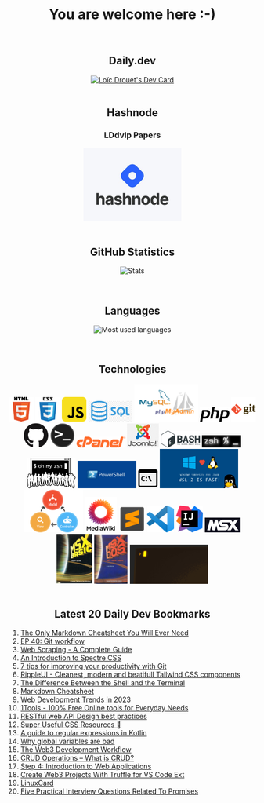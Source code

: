 <h1 align="center"> You are welcome here :-)</h1>

<br />

<div align="center">
    <h2>Daily.dev</h2>    
    <a href="https://app.daily.dev/LDdvlp">
        <img
            src="https://api.daily.dev/devcards/6a2db644d7b342d5924aa8a261fc3c97.png?r=d2h" width="400"
            alt="Loïc Drouet's Dev Card" 
        />
    </a>
</div>

<br />

<div align="center">
    <h2>Hashnode</h2>
    <h3>LDdvlp Papers</h3>
    <a href="https://lddvlp.hashnode.dev/">
        <img 
            src="/images/00-hashnode-logo.jfif" 
            width="200" alt="LDdvlp Papers" 
        />
    </a>
</div>

<br />

<div align="center">
    <h2>GitHub Statistics</h2>
    
![Stats](https://github-readme-stats.vercel.app/api?username=lddvlp&show_icons=true&theme=radical&count_private=true)

</div>

<br />

<div align="center">
    <h2>Languages</h2>

![Most used languages](https://github-readme-stats.vercel.app/api/top-langs/?username=lddvlp)

</div>

<br />

<div align="center">
    <h2>Technologies</h2>

<!-- Image #01    -->
<img alt="HTML5" width="50px" src="https://raw.githubusercontent.com/github/explore/80688e429a7d4ef2fca1e82350fe8e3517d3494d/topics/html/html.png" />

<!-- Image #02    -->
<img alt="CSS3" width="50px" src="https://raw.githubusercontent.com/github/explore/80688e429a7d4ef2fca1e82350fe8e3517d3494d/topics/css/css.png" />

<!-- Image #03    -->
<img alt="JavaScript" width="50px"   src="/images/03-javascript-logo.png" />

<!-- Image #04    -->
<img alt="SQL" width="90px" src="/images/04-sql-logo.jpg" />

<!-- Image #05    -->
<img alt="phpMyAdmin-MySQL" width="130px" src="/images/05-phpmyadmin-mysql-logo.png" />

<!-- Image #06    -->
<img alt="PHP" width="60px" src="/images/06-php-logo-alt.png" />

<!-- Image #07    -->
<img alt="Git" width="50px" src="https://raw.githubusercontent.com/github/explore/80688e429a7d4ef2fca1e82350fe8e3517d3494d/topics/git/git.png" />

<!-- Image #08    -->
<img alt="GitHub" width="50px" src="https://raw.githubusercontent.com/github/explore/78df643247d429f6cc873026c0622819ad797942/topics/github/github.png" />

<!-- Image #09    -->
<img alt="Shell" width="50px" src="https://raw.githubusercontent.com/github/explore/80688e429a7d4ef2fca1e82350fe8e3517d3494d/topics/terminal/terminal.png" />

<!-- Image #10    -->
<img alt="cPanel" width="100px" src="/images/10-cpanel-logo.png" />

<!-- Image #11    -->
<img alt="Joomla!" width="65px" src="/images/11-joomla-logo.png" />

<!-- Image #12    -->
<img alt="Bash" width="80px" src="/images/12-bash-logo.png" />

<!-- Image #13    -->
<img alt="Zsh" width="80px" src="/images/13-zsh-logo.gif" />

<!-- Image #14    -->
<img alt="Oh My Zsh" width="100px" src="/images/14-oh_my_zsh-logo.png" />

<!-- Image #15    -->
<img alt="PowerShell" width="120px" src="/images/15-powershell-logo.jpg" />

<!-- Image #16    -->
<img alt="cmd" width="40px" src="/images/16-cmd-logo.png" />

<!-- Image #17    -->
<img alt="WSL2" width="160px" src="/images/17-wsl2-logo.jpg" />

<!-- Image #18    -->
<img alt="MVC" width="120px" src="/images/18-mvc-logo.jpg" />

<!-- Image #19    -->
<img alt="MediaWiki" width="65px" src="/images/19-mediawiki-logo.png" />

<!-- Image #90    -->
<img alt="Sublime Text" width="55px" src="/images/90-sublime_text-logo.png" />

<!-- Image #91    -->
<img alt="VS Code" width="55px" src="/images/91-vs_code-logo.png" />

<!-- Image #92    -->
<img alt="IntelliJ IDEA" width="55px" src="/images/92-intellij_idea.png" />

<!-- Image #95   -->
<img alt="MSX" width="73px" src="/images/95-msx-logo.png" />

<!-- Image #96    -->
<img alt="MSX-BASIC" width="73px" src="/images/96-msx_ basic-logo.jfif" />

<!-- Image #97    -->
<img alt="MSX-DOS" width="69px" src="/images/97-msx_dos-logo.jpg" />

<!-- Image #99    -->
<img alt="Amber Terminal" width="160px" src="/images/98-amber_terminal.gif" />

</div>

<br />

<div align="center">
    <h2>Latest 20 Daily Dev Bookmarks</h2>
</div>

<!-- daily.dev BOOKMARKS:START -->
1. [The Only Markdown Cheatsheet You Will Ever Need](https://app.daily.dev/posts/YJMnppAV4?utm_source=rss&utm_medium=bookmarks&utm_campaign=Yaq6rDv_C)
2. [EP 40: Git workflow](https://app.daily.dev/posts/74K4e-NTC?utm_source=rss&utm_medium=bookmarks&utm_campaign=Yaq6rDv_C)
3. [Web Scraping - A Complete Guide](https://app.daily.dev/posts/9rAu2th6e?utm_source=rss&utm_medium=bookmarks&utm_campaign=Yaq6rDv_C)
4. [An Introduction to Spectre CSS](https://app.daily.dev/posts/CzIExfyld?utm_source=rss&utm_medium=bookmarks&utm_campaign=Yaq6rDv_C)
5. [7 tips for improving your productivity with Git](https://app.daily.dev/posts/eP3gIHfW9?utm_source=rss&utm_medium=bookmarks&utm_campaign=Yaq6rDv_C)
6. [RippleUI - Cleanest, modern and beatifull Tailwind CSS components](https://app.daily.dev/posts/d9qEslnmi?utm_source=rss&utm_medium=bookmarks&utm_campaign=Yaq6rDv_C)
7. [The Difference Between the Shell and the Terminal](https://app.daily.dev/posts/B9ZN_WERU?utm_source=rss&utm_medium=bookmarks&utm_campaign=Yaq6rDv_C)
8. [Markdown Cheatsheet](https://app.daily.dev/posts/KEms16R_x?utm_source=rss&utm_medium=bookmarks&utm_campaign=Yaq6rDv_C)
9. [Web Development Trends in 2023](https://app.daily.dev/posts/WiTf4tY8P?utm_source=rss&utm_medium=bookmarks&utm_campaign=Yaq6rDv_C)
10. [1Tools - 100% Free Online tools for Everyday Needs](https://app.daily.dev/posts/17kiamJNT?utm_source=rss&utm_medium=bookmarks&utm_campaign=Yaq6rDv_C)
11. [RESTful web API Design best practices](https://app.daily.dev/posts/sbfMLLJ3w?utm_source=rss&utm_medium=bookmarks&utm_campaign=Yaq6rDv_C)
12. [Super Useful CSS Resources 🌈](https://app.daily.dev/posts/_2BztdGT6?utm_source=rss&utm_medium=bookmarks&utm_campaign=Yaq6rDv_C)
13. [A guide to regular expressions in Kotlin](https://app.daily.dev/posts/KFAkjKXm4?utm_source=rss&utm_medium=bookmarks&utm_campaign=Yaq6rDv_C)
14. [Why global variables are bad](https://app.daily.dev/posts/ELSztbuV2?utm_source=rss&utm_medium=bookmarks&utm_campaign=Yaq6rDv_C)
15. [The Web3 Development Workflow](https://app.daily.dev/posts/FkOvm5tvn?utm_source=rss&utm_medium=bookmarks&utm_campaign=Yaq6rDv_C)
16. [CRUD Operations – What is CRUD?](https://app.daily.dev/posts/92XjmDEC6?utm_source=rss&utm_medium=bookmarks&utm_campaign=Yaq6rDv_C)
17. [Step 4: Introduction to Web Applications](https://app.daily.dev/posts/_OfOhcLEo?utm_source=rss&utm_medium=bookmarks&utm_campaign=Yaq6rDv_C)
18. [Create Web3 Projects With Truffle for VS Code Ext](https://app.daily.dev/posts/HrX3oYmlM?utm_source=rss&utm_medium=bookmarks&utm_campaign=Yaq6rDv_C)
19. [LinuxCard](https://app.daily.dev/posts/MwobLAIWb?utm_source=rss&utm_medium=bookmarks&utm_campaign=Yaq6rDv_C)
20. [Five Practical Interview Questions Related To Promises](https://app.daily.dev/posts/PmolF8K76?utm_source=rss&utm_medium=bookmarks&utm_campaign=Yaq6rDv_C)

<!-- daily.dev BOOKMARKS:END -->
